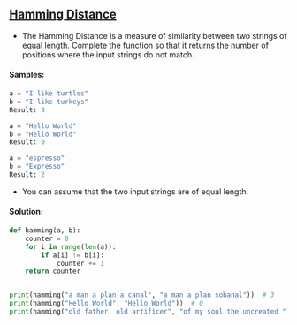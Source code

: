 ## [Hamming Distance](https://www.codewars.com/kata/5410c0e6a0e736cf5b000e69/python)

- The Hamming Distance is a measure of similarity between two strings of equal length. Complete the function so that it returns the number of positions where the input strings do not match.

#### Samples:

```python
a = "I like turtles"
b = "I like turkeys"
Result: 3

a = "Hello World"
b = "Hello World"
Result: 0

a = "espresso"
b = "Expresso"
Result: 2
``` 

- You can assume that the two input strings are of equal length.

#### Solution:

```python
def hamming(a, b):
    counter = 0
    for i in range(len(a)):
        if a[i] != b[i]:
            counter += 1 
    return counter 


print(hamming("a man a plan a canal", "a man a plan sobanal"))  # 3
print(hamming("Hello World", "Hello World"))  # 0
print(hamming("old father, old artificer", "of my soul the uncreated "))  # 24
```
